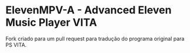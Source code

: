 # ElevenMPV-A - Advanced Eleven Music Player VITA

Fork criado para um pull request para tradução do programa original para PS VITA.
